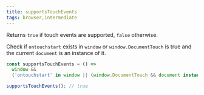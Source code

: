 ```yaml
---
title: supportsTouchEvents
tags: browser,intermediate
---
```


Returns `true` if touch events are supported, `false` otherwise.

Check if `ontouchstart` exists in `window` or `window.DocumentTouch` is true and the current `document` is an instance of it.

```js
const supportsTouchEvents = () =>
  window &&
  ('ontouchstart' in window || (window.DocumentTouch && document instanceof window.DocumentTouch));
```

```js
supportsTouchEvents(); // true
```
